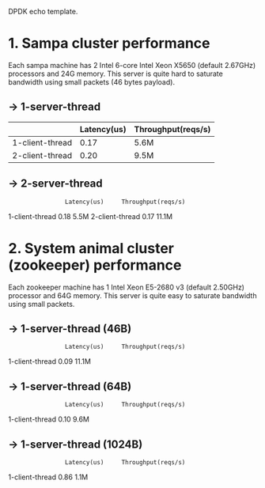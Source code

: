 DPDK echo template.

# 1. Sampa cluster performance
Each sampa machine has 2 Intel 6-core Intel Xeon X5650 (default 2.67GHz)
processors and 24G memory. This server is quite hard to saturate
bandwidth using small packets (46 bytes payload).

## -> 1-server-thread
|                   | Latency(us)   |   Throughput(reqs/s) |
--------------------|---------------|----------------------|
| 1-client-thread   |  0.17         |   5.6M |
| 2-client-thread   |  0.20         |   9.5M |  

## -> 2-server-thread
                    Latency(us)     Throughput(reqs/s)
1-client-thread     0.18            5.5M
2-client-thread     0.17            11.1M    

# 2. System animal cluster (zookeeper) performance
Each zookeeper machine has 1 Intel Xeon E5-2680 v3 (default 2.50GHz) 
processor and 64G memory. This server is quite easy to saturate 
bandwidth using small packets.

## -> 1-server-thread (46B)
                    Latency(us)     Throughput(reqs/s)
1-client-thread     0.09            11.1M

## -> 1-server-thread (64B)
                    Latency(us)     Throughput(reqs/s)
1-client-thread     0.10            9.6M

## -> 1-server-thread (1024B)
                    Latency(us)     Throughput(reqs/s)
1-client-thread     0.86            1.1M
